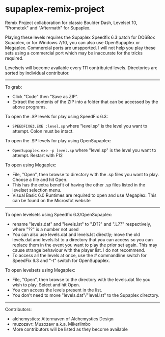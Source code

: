 # supaplex-remix-project
Remix Project collaboration for classic Boulder Dash, Levelset 10, "Promotek" and "Aftermath" for Supaplex.

Playing these levels requires the Supaplex Speedfix 6.3 patch for DOSBox Supaplex, or for Windows 7/10, you can also use OpenSupaplex or Megaplex. Commercial ports are unspported. I will not help you play these sets using a commercial port which may be inaccurate for the tricks required.

Levelsets will become available every 111 contributed levels. Directories are sorted by individual contributor.

---
To grab:
* Click "Code" then "Save as ZIP".
* Extract the contents of the ZIP into a folder that can be accessed by the above programs.

To open the .SP levels for play using SpeedFix 6.3:
+ `SPEEDFIX63.EXE :level.sp` where "level.sp" is the level you want to attempt. Colon must be intact.

To open the .SP levels for play using OpenSupaplex:
+ `OpenSupaplex.exe -p level.sp` where "level.sp" is the level you want to attempt. Restart with F12

To open using Megaplex:
+ File, "Open", then browse to directory with the .sp files you want to play. Choose a file and hit Open.
+ This has the extra benefit of having the other .sp files listed in the levelset selection menu.
+ Visual Basic 6.0 Runtimes are required to open and use Megaplex. This can be found on the Microsfot website

---

To open levelsets using Speedfix 6.3/OpenSupaplex:
+ rename "levels.dat" and "levels.lst" to ".D??" and ".L??" respectively, where "??" is a number not used
+ You can also use levels.dat and levels.lst directly; move the old levels.dat and levels.lst to a directory that you can access so you can replace them in the event you want to play the prior set again. This may cause strange behaviour with the player list. I do not recommend.
+ To access all the levels at once, use the # commandline switch for SpeedFix 6.3 and "-t" switch for OpenSupaplex.

To open levelsets using Megaplex:
+ File, "Open", then browse to the directory with the levels.dat file you wish to play. Select and hit Open.
+ You can access the levels present in the list.
+ You don't need to move "levels.dat"/"level.lst" to the Supaplex directory.

---

Contributors:
+ alchemystics: Altermaven of Alchemystics Design
+ muzozavr: Muzozavr a.k.a. Mikerlimbo
+ More contributors will be listed as they become available
